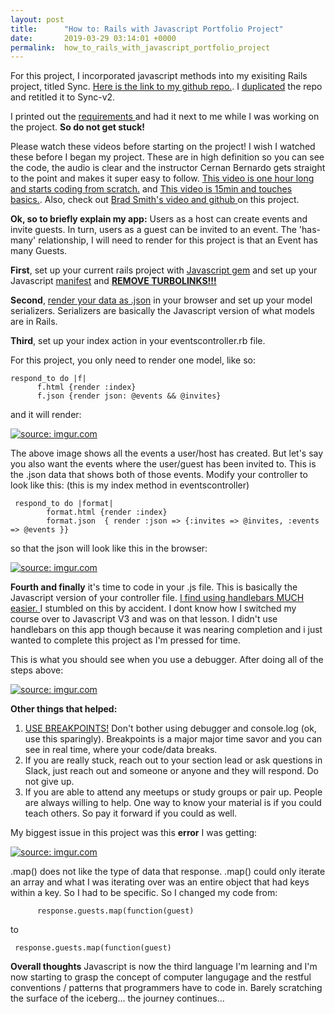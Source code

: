 ```yaml
---
layout: post
title:      "How to: Rails with Javascript Portfolio Project"
date:       2019-03-29 03:14:01 +0000
permalink:  how_to_rails_with_javascript_portfolio_project
---
```


For this project, I incorporated javascript methods into my exisiting Rails project, titled Sync. [Here is the link to my github repo.](https://github.com/yinazee/Sync-v2). I [duplicated](https://help.github.com/en/articles/duplicating-a-repository) the repo and retitled it to Sync-v2.

I printed out the [requirements ](https://docs.google.com/document/d/1__ggX6daBp_Lc6EWFEYXASR-UnskU5Hy9UnXGCez3mc/edit) and had it next to me while I was working on the project.   **So do not get stuck!**

Please watch these videos before starting on the project! I wish I watched these before I began my project. These are in high definition so you can see the code, the audio is clear and the instructor Cernan Bernardo gets straight to the point and makes it super easy to follow. [This video is one hour long and starts coding from scratch.](https://www.youtube.com/watch?v=oHPM0ekV7zQ) and [This video is 15min and touches basics.](https://www.youtube.com/watch?v=Yd0nH9CWWfo&feature=youtu.be).  Also, check out [Brad Smith's video and github ](http://www.smithwebtek.com/asdf)on this project.

**Ok, so to briefly explain my app:** 
Users as a host can create events and invite guests. In turn, users as a guest can be invited to an event.
The 'has-many' relationship, I will need to render for this project is that an Event has many Guests.

**First**, set up your current rails project with [Javascript gem](https://learn.co/tracks/full-stack-web-development-v6/rails-and-javascript/asset-pipeline/external-javascript-libraries) and set up your Javascript [manifest](https://learn.co/tracks/full-stack-web-development-v6/rails-and-javascript/asset-pipeline/css-manifests)
and [**REMOVE TURBOLINKS!!!**](https://www.google.com/search?q=how+to+remove+turbolinks&rlz=1C5CHFA_enUS723US723&oq=how+to+remove+turbolinks&aqs=chrome..69i57j69i60j0.4392j0j7&sourceid=chrome&ie=UTF-8)


**Second**, [render your data as .json](https://learn.co/tracks/full-stack-web-development-v6/rails-and-javascript/building-apis/using-active-model-serializer) in your browser and set up your model serializers. Serializers are basically the Javascript version of what models are in Rails.

**Third**, set up your index action in your eventscontroller.rb file.

For this project, you only need to render one model, like so:

```
respond_to do |f|
      f.html {render :index}
      f.json {render json: @events && @invites}
```

 and it will render:
 
<a href="https://imgur.com/vuzeA8g"><img src="https://i.imgur.com/vuzeA8g.png" title="source: imgur.com" /></a>

The above image shows all the events a user/host has created. But let's say you also want the events where the user/guest has been invited to. This is the .json data that shows both of those events. Modify your controller to look like this: (this is my index method in eventscontroller)

```
 respond_to do |format|
        format.html {render :index}
        format.json  { render :json => {:invites => @invites, :events => @events }}
```

so that the json will look like this in the browser:

<a href="https://imgur.com/Av2h7YM"><img src="https://i.imgur.com/Av2h7YM.png" title="source: imgur.com" /></a>

**Fourth and finally** it's time to code in your .js file. This is basically the Javascript version of your controller file.
[I find using handlebars MUCH easier. ](https://learn.co/tracks/javascript-v3/javascript/styling-and-templates/advanced-templating#) I stumbled on this by accident. I dont know how I switched my course over to Javascript V3 and was on that lesson. I didn't use handlebars on this app though because it was nearing completion and i just wanted to complete this project as I'm pressed for time.

This is what you should see when you use a debugger. After doing all of the steps above:

<a href="https://imgur.com/Z98peKy"><img src="https://i.imgur.com/Z98peKy.png" title="source: imgur.com" /></a>

**Other things that helped:**
1. [USE BREAKPOINTS!](https://www.youtube.com/watch?v=H0XScE08hy8&t=123s) Don't bother using debugger and console.log (ok, use this sparingly). Breakpoints is a major major time savor and you can see in real time, where your code/data breaks.
2. If you are really stuck, reach out to your section lead or ask questions in Slack, just reach out and someone or anyone and they will respond. Do not give up.
3. If you are able to attend any meetups or study groups or pair up. People are always willing to help. One way to know your material is if you could teach others. So pay it forward if you could as well.

My biggest issue in this project was this **error** I was getting: 

<a href="https://imgur.com/1tjde8x"><img src="https://i.imgur.com/1tjde8x.png" title="source: imgur.com" /></a>

.map() does not like the type of data that response. .map() could only iterate an array and what I was iterating over was an entire object that had keys within a key. So I had to be specific. So I changed my code from:

```
      response.guests.map(function(guest) 
```

to

```
 response.guests.map(function(guest) 
```


**Overall thoughts**
Javascript is now the third language I'm learning and I'm now starting to grasp the concept of computer langugage and the restful conventions / patterns that programmers have to code in. Barely scratching the surface of the iceberg... the journey continues...








